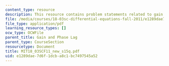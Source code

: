 ```yaml
---
content_type: resource
description: This resource contains problem statements related to gain and phase log.
file: /media/courses/18-03sc-differential-equations-fall-2011/e1289dae7d6f1dcba8c1bc7497545a52_MIT18_03SCF11_new_s15q.pdf
file_type: application/pdf
learning_resource_types: []
ocw_type: OCWFile
parent_title: Gain and Phase Lag
parent_type: CourseSection
resourcetype: Document
title: MIT18_03SCF11_new_s15q.pdf
uid: e1289dae-7d6f-1dcb-a8c1-bc7497545a52
---
```

